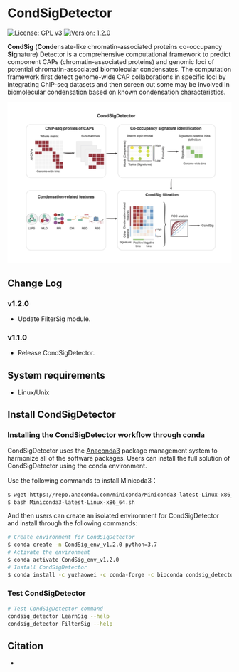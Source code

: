 # CondSigDetector

[![License: GPL v3](https://img.shields.io/badge/License-GPLv3-blue.svg)](https://www.gnu.org/licenses/gpl-3.0)
[![Version: 1.2.0](https://img.shields.io/badge/Version-1.2.0-brightgreen.svg)](https://www.gnu.org/licenses/gpl-3.0)

**CondSig** (**Cond**ensate-like chromatin-associated proteins co-occupancy **Sig**nature) Detector is a comprehensive computational framework to predict component CAPs (chromatin-associated proteins) and genomic loci of potential chromatin-associated biomolecular condensates. The computation framework first detect genome-wide CAP collaborations in specific loci by integrating ChIP-seq datasets and then screen out some may be involved in biomolecular condensation based on known condensation characteristics.

<p align="center">
<img src="./image/Schematic.jpg"/>
</p>


## Change Log

### v1.2.0
* Update FilterSig module.

### v1.1.0
* Release CondSigDetector.

## System requirements
* Linux/Unix

## Install CondSigDetector

### Installing the CondSigDetector workflow through conda

CondSigDetector uses the [Anaconda3](http://conda.pydata.org/miniconda.html) package management system to harmonize all of the software packages. Users can install the full solution of CondSigDetector using the conda environment.

Use the following commands to install Minicoda3：
``` bash
$ wget https://repo.anaconda.com/miniconda/Miniconda3-latest-Linux-x86_64.sh
$ bash Miniconda3-latest-Linux-x86_64.sh
```
And then users can create an isolated environment for CondSigDetector and install through the following commands:
``` bash
# Create environment for CondSigDetector
$ conda create -n CondSig_env_v1.2.0 python=3.7
# Activate the environment
$ conda activate CondSig_env_v1.2.0
# Install CondSigDetector
$ conda install -c yuzhaowei -c conda-forge -c bioconda condsig_detector_onlyroc
```

### Test CondSigDetector

```bash
# Test CondSigDetector command
condsig_detector LearnSig --help
condsig_detector FilterSig --help
```

## Citation

-
